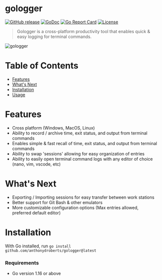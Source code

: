 # gologger

[![GitHub release](https://img.shields.io/github/v/tag/anthonydroberts/gologger.svg?label=latest&sort=semver)](https://github.com/anthonydroberts/gologger/releases)
[![GoDoc](https://pkg.go.dev/badge/github.com/anthonydroberts/gologger.svg)](https://godoc.org/github.com/anthonydroberts/gologger)
[![Go Report Card](https://goreportcard.com/badge/github.com/anthonydroberts/gologger)](https://goreportcard.com/report/github.com/anthonydroberts/gologger)
[![License](https://img.shields.io/badge/license-ISC-blue.svg)](./LICENSE)

> Gologger is a cross-platform productivity tool that enables quick & easy logging for terminal commands.

![gologger](https://media.giphy.com/media/fVxJk1AKlCj8dNK1As/giphy.gif)

# Table of Contents

* [Features](#features)
* [What's Next](#whats-next)
* [Installation](#installation)
* [Usage](#usage)

# Features
- Cross platform (Windows, MacOS, Linux)
- Ability to record / archive time, exit status, and output from terminal commands
- Enables simple & fast recall of time, exit status, and output from terminal commands
- Ability to swap 'sessions' allowing for easy organization of entries
- Ability to easily open terminal command logs with any editor of choice (nano, vim, vscode, etc)

# What's Next
- Exporting / Importing sessions for easy transfer between work stations
- Better support for Git Bash & other emulators
- More customizable configuration options (Max entries allowed, preferred default editor)

# Installation

With Go installed, run `go install github.com/anthonydroberts/gologger@latest`

### Requirements
- Go version 1.16 or above
